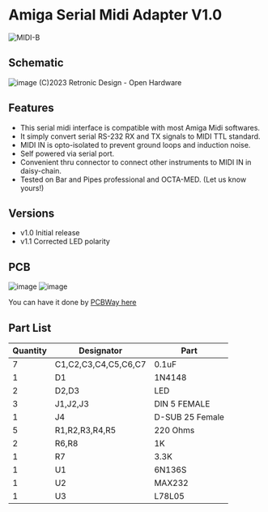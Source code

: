 # Amiga Serial Midi Adapter V1.0
![MIDI-B](https://user-images.githubusercontent.com/18539931/230472239-8f5f75cc-09ab-45d8-9a18-404810288ec5.png)
## Schematic
![image](https://github.com/retronicdesign/AmigaMidi/assets/18539931/8ce9c4f6-58bd-4377-ae44-80cd34c68443)
(C)2023 Retronic Design - Open Hardware

## Features
- This serial midi interface is compatible with most Amiga Midi softwares.
- It simply convert serial RS-232 RX and TX signals to MIDI TTL standard.
- MIDI IN is opto-isolated to prevent ground loops and induction noise.
- Self powered via serial port.
- Convenient thru connector to connect other instruments to MIDI IN in daisy-chain.
- Tested on Bar and Pipes professional and OCTA-MED. (Let us know yours!)

## Versions
- v1.0 Initial release
- v1.1 Corrected LED polarity

## PCB
![image](https://github.com/retronicdesign/AmigaMidi/assets/18539931/2ec80046-7182-4bb6-9913-ab3947b2b78b)
![image](https://github.com/retronicdesign/AmigaMidi/assets/18539931/f4a09e4b-8cd1-4723-bd9b-969d20bef4b7)

You can have it done by [PCBWay here](https://www.pcbway.com/project/shareproject/Amiga_Serial_Midi_Adapter_v1_0_d6b9ad10.html)

## Part List

| Quantity | Designator | Part |
| --- | --- | --- |
| 7 |	C1,C2,C3,C4,C5,C6,C7|	0.1uF |
| 1 |	D1 | 1N4148 |
| 2 |	D2,D3 | LED |
| 3 |	J1,J2,J3 | DIN 5 FEMALE |
| 1 |	J4 | D-SUB 25 Female |
| 5 |	R1,R2,R3,R4,R5 | 220 Ohms |
| 2 |	R6,R8 | 1K |
| 1 |	R7 | 3.3K |
| 1 |	U1 | 6N136S |
| 1 |	U2 | MAX232 |
| 1 |	U3 | L78L05 |
